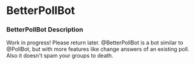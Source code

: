 # BetterPollBot

### BetterPollBot Description
Work in progress! Please return later. @BetterPollBot is a bot similar to @PollBot, but with more features like change answers of an existing poll. Also it doesn't spam your groups to death.
